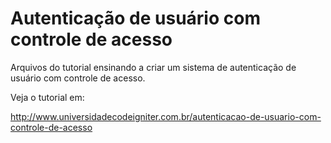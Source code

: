 # Autenticação de usuário com controle de acesso

Arquivos do tutorial ensinando a criar um sistema de autenticação de usuário com controle de acesso.

Veja o tutorial em:

http://www.universidadecodeigniter.com.br/autenticacao-de-usuario-com-controle-de-acesso
